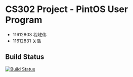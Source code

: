 # CS302 Project - PintOS User Program

* 11612803 程屹伟
* 11612831 关浩

## Build Status

[![Build Status](https://travis-ci.com/hguandl/CS302-Project-2.svg?token=rAfHQR24efusqWBzxgXs&branch=master)](https://travis-ci.com/hguandl/CS302-Project-2)
